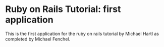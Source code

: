 # Ruby on Rails Tutorial: first application

This is the first application for the ruby on rails tutorial by Michael Hartl as completed by Michael Fenchel.
